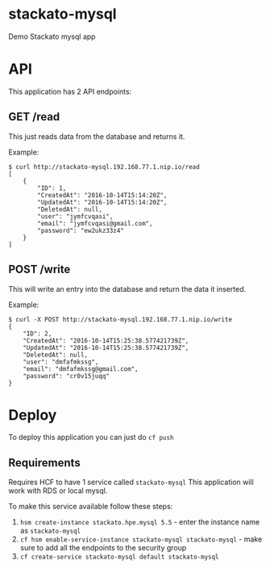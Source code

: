 # stackato-mysql
Demo Stackato mysql app

# API 
This application has 2 API endpoints:

## GET /read
This just reads data from the database and returns it.

Example:
```
$ curl http://stackato-mysql.192.168.77.1.nip.io/read
[
	{
		"ID": 1,
		"CreatedAt": "2016-10-14T15:14:20Z",
		"UpdatedAt": "2016-10-14T15:14:20Z",
		"DeletedAt": null,
		"user": "jymfcvqasi",
		"email": "jymfcvqasi@gmail.com",
		"password": "ew2ukz33z4"
	}
]
```

## POST /write
This will write an entry into the database and return the data it inserted.

Example:
```
$ curl -X POST http://stackato-mysql.192.168.77.1.nip.io/write
{
	"ID": 2,
	"CreatedAt": "2016-10-14T15:25:38.577421739Z",
	"UpdatedAt": "2016-10-14T15:25:38.577421739Z",
	"DeletedAt": null,
	"user": "dmfafmkssg",
	"email": "dmfafmkssg@gmail.com",
	"password": "cr0v15juqq"
}
```

# Deploy
To deploy this application you can just do `cf push`

## Requirements
Requires HCF to have 1 service called `stackato-mysql`
This application will work with RDS or local mysql.

To make this service available follow these steps:

1. `hsm create-instance stackato.hpe.mysql 5.5` - enter the instance name as `stackato-mysql`
2. `cf hsm enable-service-instance stackato-mysql stackato-mysql` - make sure to add all the endpoints to the security group 
3. `cf create-service stackato-mysql default stackato-mysql`
